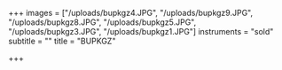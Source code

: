 +++
images = ["/uploads/bupkgz4.JPG", "/uploads/bupkgz9.JPG", "/uploads/bupkgz8.JPG", "/uploads/bupkgz5.JPG", "/uploads/bupkgz3.JPG", "/uploads/bupkgz1.JPG"]
instruments = "sold"
subtitle = ""
title = "BUPKGZ"

+++
